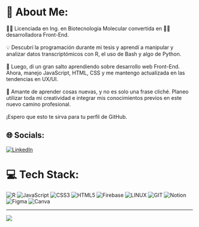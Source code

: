 # 💫 About Me:
👩‍🔬 Licenciada en Ing. en Biotecnología Molecular convertida en 🧑‍💻 desarrolladora Front-End.<br><br>💡 Descubrí la programación durante mi tesis y aprendí a manipular y analizar datos transcriptómicos con R, el uso de Bash y algo de Python.<br><br>🚀 Luego, di un gran salto aprendiendo sobre desarrollo web Front-End. Ahora, manejo JavaScript, HTML, CSS y me mantengo actualizada en las tendencias en UX/UI.<br><br>🌱 Amante de aprender cosas nuevas, y no es solo una frase cliché. Planeo utilizar toda mi creatividad e integrar mis conocimientos previos en este nuevo camino profesional.<br><br>¡Espero que esto te sirva para tu perfil de GitHub.


## 🌐 Socials:
[![LinkedIn](https://img.shields.io/badge/LinkedIn-%230077B5.svg?logo=linkedin&logoColor=white)](https://linkedin.com/in/caromorenov) 

# 💻 Tech Stack:
![R](https://img.shields.io/badge/r-%23276DC3.svg?style=for-the-badge&logo=r&logoColor=white) ![JavaScript](https://img.shields.io/badge/javascript-%23323330.svg?style=for-the-badge&logo=javascript&logoColor=%23F7DF1E) ![CSS3](https://img.shields.io/badge/css3-%231572B6.svg?style=for-the-badge&logo=css3&logoColor=white) ![HTML5](https://img.shields.io/badge/html5-%23E34F26.svg?style=for-the-badge&logo=html5&logoColor=white) ![Firebase](https://img.shields.io/badge/Firebase-039BE5?style=for-the-badge&logo=Firebase&logoColor=white) ![LINUX](https://img.shields.io/badge/Linux-FCC624?style=for-the-badge&logo=linux&logoColor=black) ![GIT](https://img.shields.io/badge/Git-fc6d26?style=for-the-badge&logo=git&logoColor=white) ![Notion](https://img.shields.io/badge/Notion-%23000000.svg?style=for-the-badge&logo=notion&logoColor=white) ![Figma](https://img.shields.io/badge/figma-%23F24E1E.svg?style=for-the-badge&logo=figma&logoColor=white) ![Canva](https://img.shields.io/badge/Canva-%2300C4CC.svg?style=for-the-badge&logo=Canva&logoColor=white)

---
[![](https://visitcount.itsvg.in/api?id=CaroMV&icon=0&color=11)](https://visitcount.itsvg.in)

<!-- Proudly created with GPRM ( https://gprm.itsvg.in ) -->
